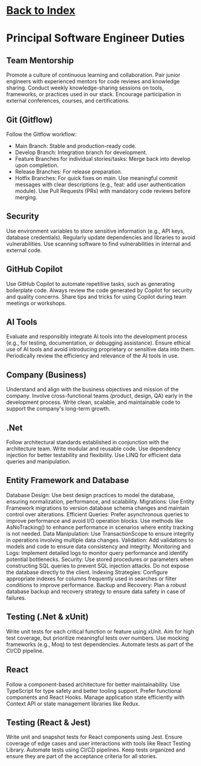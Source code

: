 # [Back to Index](./Documents/Index.md)

# Principal Software Engineer Duties

## Team Mentorship
Promote a culture of continuous learning and collaboration.
Pair junior engineers with experienced mentors for code reviews and knowledge sharing.
Conduct weekly knowledge-sharing sessions on tools, frameworks, or practices used in our stack.
Encourage participation in external conferences, courses, and certifications.

## Git (Gitflow)
Follow the Gitflow workflow:
- Main Branch: Stable and production-ready code.
- Develop Branch: Integration branch for development.
- Feature Branches for individual stories/tasks: Merge back into develop upon completion.
- Release Branches: For release preparation.
- Hotfix Branches: For quick fixes on main.
Use meaningful commit messages with clear descriptions (e.g., feat: add user authentication module).
Use Pull Requests (PRs) with mandatory code reviews before merging.

## Security
Use environment variables to store sensitive information (e.g., API keys, database credentials).
Regularly update dependencies and libraries to avoid vulnerabilities.
Use scanning software to find vulnerabilities in internal and external code.

## GitHub Copilot
Use GitHub Copilot to automate repetitive tasks, such as generating boilerplate code.
Always review the code generated by Copilot for security and quality concerns.
Share tips and tricks for using Copilot during team meetings or workshops.

## AI Tools
Evaluate and responsibly integrate AI tools into the development process (e.g., for testing, documentation, or debugging assistance).
Ensure ethical use of AI tools and avoid introducing proprietary or sensitive data into them.
Periodically review the efficiency and relevance of the AI tools in use.

## Company (Business)
Understand and align with the business objectives and mission of the company.
Involve cross-functional teams (product, design, QA) early in the development process.
Write clean, scalable, and maintainable code to support the company's long-term growth.

## .Net
Follow architectural standards established in conjunction with the architecture team.
Write modular and reusable code.
Use dependency injection for better testability and flexibility.
Use LINQ for efficient data queries and manipulation.

## Entity Framework and Database
Database Design: Use best design practices to model the database, ensuring normalization, performance, and scalability.
Migrations: Use Entity Framework migrations to version database schema changes and maintain control over alterations.
Efficient Queries: Prefer asynchronous queries to improve performance and avoid I/O operation blocks. Use methods like AsNoTracking() to enhance performance in scenarios where entity tracking is not needed.
Data Manipulation: Use TransactionScope to ensure integrity in operations involving multiple data changes.
Validation: Add validations to models and code to ensure data consistency and integrity.
Monitoring and Logs: Implement detailed logs to monitor query performance and identify potential bottlenecks.
Security: Use stored procedures or parameters when constructing SQL queries to prevent SQL injection attacks. Do not expose the database directly to the client.
Indexing Strategies: Configure appropriate indexes for columns frequently used in searches or filter conditions to improve performance.
Backup and Recovery: Plan a robust database backup and recovery strategy to ensure data safety in case of failures.

## Testing (.Net & xUnit)
Write unit tests for each critical function or feature using xUnit.
Aim for high test coverage, but prioritize meaningful tests over numbers.
Use mocking frameworks (e.g., Moq) to test dependencies.
Automate tests as part of the CI/CD pipeline.

## React
Follow a component-based architecture for better maintainability.
Use TypeScript for type safety and better tooling support.
Prefer functional components and React Hooks.
Manage application state efficiently with Context API or state management libraries like Redux.

## Testing (React & Jest)
Write unit and snapshot tests for React components using Jest.
Ensure coverage of edge cases and user interactions with tools like React Testing Library.
Automate tests using CI/CD pipelines.
Keep tests organized and ensure they are part of the acceptance criteria for all stories.
